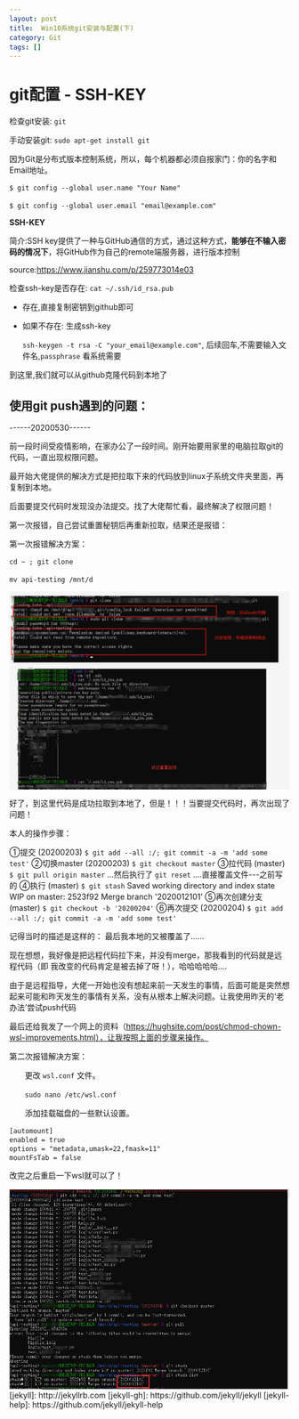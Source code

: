 ```yaml
---
layout: post
title:  Win10系统git安装与配置(下)
category: Git
tags: []
---
```

# git配置 - SSH-KEY

检查git安装: `git`

手动安装git: `sudo apt-get install git`

因为Git是分布式版本控制系统，所以，每个机器都必须自报家门：你的名字和Email地址。

```
$ git config --global user.name "Your Name"

$ git config --global user.email "email@example.com"
```

 
**SSH-KEY**

简介:SSH key提供了一种与GitHub通信的方式，通过这种方式，**能够在不输入密码的情况下**，将GitHub作为自己的remote端服务器，进行版本控制

source:https://www.jianshu.com/p/259773014e03

 

检查ssh-key是否存在: `cat ~/.ssh/id_rsa.pub`

* 存在,直接复制密钥到github即可

* 如果不存在: 生成ssh-key

  `ssh-keygen -t rsa -C "your_email@example.com"`, 后续回车,不需要输入文件名,`passphrase` 看系统需要

到这里,我们就可以从github克隆代码到本地了

## **使用git push遇到的问题：**

------20200530------

前一段时间受疫情影响，在家办公了一段时间。刚开始要用家里的电脑拉取git的代码，一直出现权限问题。

最开始大佬提供的解决方式是把拉取下来的代码放到linux子系统文件夹里面，再复制到本地。

后面要提交代码时发现没办法提交。找了大佬帮忙看，最终解决了权限问题！

第一次报错，自己尝试重置秘钥后再重新拉取，结果还是报错：

第一次报错解决方案： 
```
cd ~ ; git clone

mv api-testing /mnt/d
```

<img src="/assets/img/git/3.png" style="display: block; margin-left: auto; margin-right: auto" />

<img src="/assets/img/git/4.png" style="display: block; margin-left: auto; margin-right: auto" />

好了，到这里代码是成功拉取到本地了，但是！！！当要提交代码时，再次出现了问题！

本人的操作步骤：

①提交 (20200203) `$ git add --all :/; git commit -a -m 'add some test'`
②切换master (20200203) `$ git checkout master`
③拉代码 (master) `$ git pull origin master`
...然后执行了 `git reset`
....直接覆盖文件---之前写的
④执行 (master) `$ git stash`
Saved working directory and index state WIP on master: 2523f92 Merge branch '2020012101'
⑤再次创建分支 (master) `$ git checkout -b '20200204'`
⑥再次提交 (20200204) `$ git add --all :/; git commit -a -m 'add some test'`

 

记得当时的描述是这样的： 最后我本地的又被覆盖了……

现在想想，我好像是把远程代码拉下来，并没有merge，那我看到的代码就是远程代码（即 我改变的代码肯定是被去掉了呀！），哈哈哈哈哈....

由于是远程指导，大佬一开始也没有想起来前一天发生的事情，后面可能是突然想起来可能和昨天发生的事情有关系，没有从根本上解决问题。让我使用昨天的‘老办法’尝试push代码

最后还给我发了一个网上的资料（https://hughsite.com/post/chmod-chown-wsl-improvements.html），让我按照上面的步骤来操作。

第二次报错解决方案：

　　更改 `wsl.conf` 文件。

　　`sudo nano /etc/wsl.conf`

　　添加挂载磁盘的一些默认设置。　
```
[automount]
enabled = true
options = "metadata,umask=22,fmask=11"
mountFsTab = false
```
改完之后重启一下wsl就可以了！

<img src="/assets/img/git/5.png" style="display: block; margin-left: auto; margin-right: auto" />
[jekyll]:      http://jekyllrb.com
[jekyll-gh]:   https://github.com/jekyll/jekyll
[jekyll-help]: https://github.com/jekyll/jekyll-help